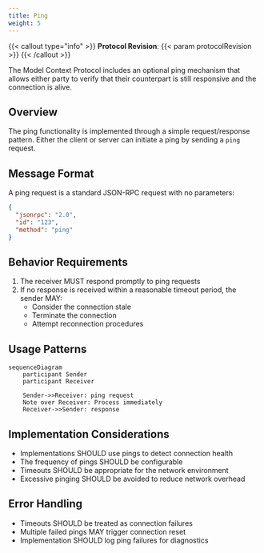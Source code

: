 ```yaml
---
title: Ping
weight: 5
---
```


{{< callout type="info" >}}
**Protocol Revision**: {{< param protocolRevision >}}
{{< /callout >}}

The Model Context Protocol includes an optional ping mechanism that allows either party to verify that their counterpart is still responsive and the connection is alive.

## Overview

The ping functionality is implemented through a simple request/response pattern. Either the client or server can initiate a ping by sending a `ping` request.

## Message Format

A ping request is a standard JSON-RPC request with no parameters:

```json
{
  "jsonrpc": "2.0",
  "id": "123",
  "method": "ping"
}
```

## Behavior Requirements

1. The receiver MUST respond promptly to ping requests
2. If no response is received within a reasonable timeout period, the sender MAY:
   - Consider the connection stale
   - Terminate the connection
   - Attempt reconnection procedures

## Usage Patterns

```mermaid
sequenceDiagram
    participant Sender
    participant Receiver

    Sender->>Receiver: ping request
    Note over Receiver: Process immediately
    Receiver->>Sender: response
```

## Implementation Considerations

- Implementations SHOULD use pings to detect connection health
- The frequency of pings SHOULD be configurable
- Timeouts SHOULD be appropriate for the network environment
- Excessive pinging SHOULD be avoided to reduce network overhead

## Error Handling

- Timeouts SHOULD be treated as connection failures
- Multiple failed pings MAY trigger connection reset
- Implementation SHOULD log ping failures for diagnostics
